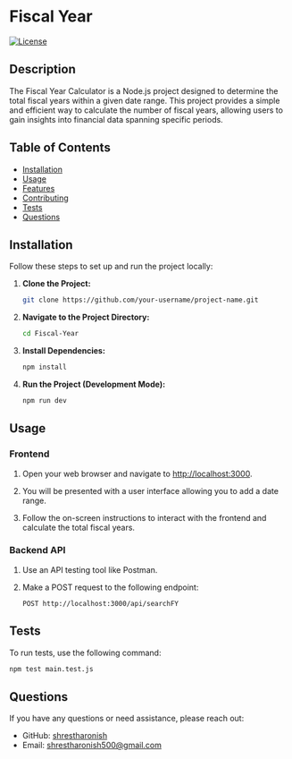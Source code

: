 # Fiscal Year

[![License](https://img.shields.io/badge/License-MIT-blue.svg)](LICENSE)

## Description

The Fiscal Year Calculator is a Node.js project designed to determine the total fiscal years within a given date range. This project provides a simple and efficient way to calculate the number of fiscal years, allowing users to gain insights into financial data spanning specific periods.

## Table of Contents

- [Installation](#installation)
- [Usage](#usage)
- [Features](#features)
- [Contributing](#contributing)
- [Tests](#tests)
- [Questions](#questions)

## Installation

Follow these steps to set up and run the project locally:

1. **Clone the Project:**
    ```bash
    git clone https://github.com/your-username/project-name.git
    ```
2. **Navigate to the Project Directory:**
    ```bash
    cd Fiscal-Year
    ```

3. **Install Dependencies:**
    ```bash
    npm install
    ```

4. **Run the Project (Development Mode):**
    ```bash
    npm run dev
    ```
## Usage

### Frontend

1. Open your web browser and navigate to [http://localhost:3000](http://localhost:3000).

2. You will be presented with a user interface allowing you to add a date range.

3. Follow the on-screen instructions to interact with the frontend and calculate the total fiscal years.

### Backend API

1. Use an API testing tool like Postman.

2. Make a POST request to the following endpoint:

   ```http
   POST http://localhost:3000/api/searchFY
   ```
   
## Tests

To run tests, use the following command:
  ```bash
  npm test main.test.js
  ```

## Questions

If you have any questions or need assistance, please reach out:

- GitHub: [shrestharonish](https://github.com/shrestharonish)
- Email: shrestharonish500@gmail.com

